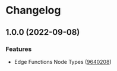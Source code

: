 # Changelog

## 1.0.0 (2022-09-08)


### Features

* Edge Functions Node Types ([9640208](https://github.com/netlify/edge-functions/commit/9640208cb32de78d01775b742ab0a22eff4bd4c3))

